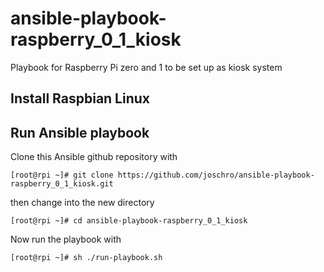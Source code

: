 # ansible-playbook-raspberry_0_1_kiosk
Playbook for Raspberry Pi zero and 1 to be set up as kiosk system

## Install Raspbian Linux

## Run Ansible playbook
Clone this Ansible github repository with

```[root@rpi ~]# git clone https://github.com/joschro/ansible-playbook-raspberry_0_1_kiosk.git```

then change into the new directory

```[root@rpi ~]# cd ansible-playbook-raspberry_0_1_kiosk```

Now run the playbook with

```[root@rpi ~]# sh ./run-playbook.sh```
